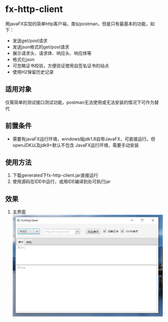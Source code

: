 # fx-http-client
用javaFX实现的简单http客户端，类似postman，但是只有最基本的功能，如下：

- 发送get/post请求
- 发送json格式的get/post请求
- 展示请求头、请求体、响应头、响应体等
- 格式化json
- 可忽略证书校验，方便验证使用自签名证书的站点
- 使用H2保留历史记录

## 适用对象

仅需简单的测试接口测试功能，postman无法使用或无法安装的情况下可作为替代

## 前置条件

- 需要有javaFX运行环境，windows版jdk1.8自带JavaFX，可直接运行。但openJDK以及jdk9+默认不包含
JavaFX运行环境，需要手动安装

## 使用方法

1. 下载generated下fx-http-client.jar直接运行
2. 使用源码在IDE中运行，或用IDE编译到处可执行jar

## 效果

1. 主界面
![主界面](screenshoot/main.png)
